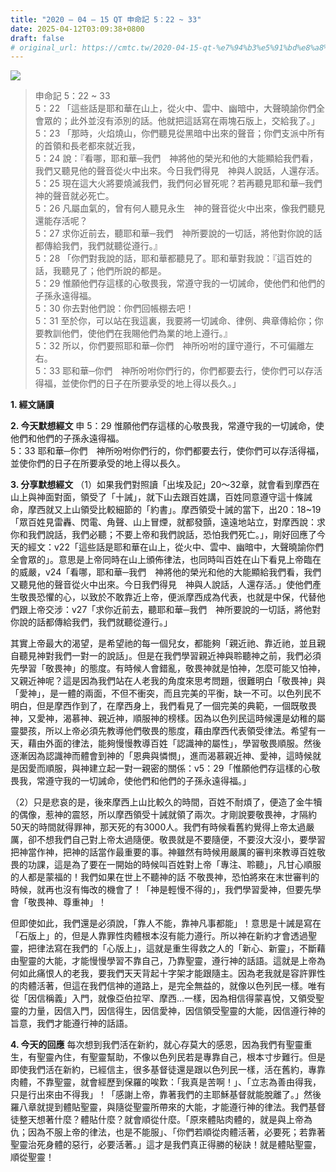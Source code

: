 ```yaml
---
title: "2020 – 04 – 15 QT 申命記 5：22 ~ 33"
date: 2025-04-12T03:09:38+0800
draft: false
# original_url: https://cmtc.tw/2020-04-15-qt-%e7%94%b3%e5%91%bd%e8%a8%98-5%ef%bc%9a22-33
---
```


![](/images/qt.jpg)
> 申命記 5：22 ~ 33  
> 5：22 「這些話是耶和華在山上，從火中、雲中、幽暗中，大聲曉諭你們全會眾的；此外並沒有添別的話。他就把這話寫在兩塊石版上，交給我了。」  
> 5：23 「那時，火焰燒山，你們聽見從黑暗中出來的聲音；你們支派中所有的首領和長老都來就近我，  
> 5：24 說：『看哪，耶和華─我們　神將他的榮光和他的大能顯給我們看，我們又聽見他的聲音從火中出來。今日我們得見　神與人說話，人還存活。  
> 5：25 現在這大火將要燒滅我們，我們何必冒死呢？若再聽見耶和華─我們　神的聲音就必死亡。  
> 5：26 凡屬血氣的，曾有何人聽見永生　神的聲音從火中出來，像我們聽見還能存活呢？  
> 5：27 求你近前去，聽耶和華─我們　神所要說的一切話，將他對你說的話都傳給我們，我們就聽從遵行。』  
> 5：28 「你們對我說的話，耶和華都聽見了。耶和華對我說：『這百姓的話，我聽見了；他們所說的都是。  
> 5：29 惟願他們存這樣的心敬畏我，常遵守我的一切誡命，使他們和他們的子孫永遠得福。  
> 5：30 你去對他們說：你們回帳棚去吧！  
> 5：31 至於你，可以站在我這裏，我要將一切誡命、律例、典章傳給你；你要教訓他們，使他們在我賜他們為業的地上遵行。』  
> 5：32 所以，你們要照耶和華─你們　神所吩咐的謹守遵行，不可偏離左右。  
> 5：33 耶和華─你們　神所吩咐你們行的，你們都要去行，使你們可以存活得福，並使你們的日子在所要承受的地上得以長久。」

**1. 經文誦讀**

**2.  今天默想經文**
申 5：29 惟願他們存這樣的心敬畏我，常遵守我的一切誡命，使他們和他們的子孫永遠得福。  
5：33 耶和華─你們　神所吩咐你們行的，你們都要去行，使你們可以存活得福，並使你們的日子在所要承受的地上得以長久。

**3. 分享默想經文**
（1）如果我們對照讀「出埃及記」20～32章，就會看到摩西在山上與神面對面，領受了「十誡」，就下山去跟百姓講，百姓同意遵守這十條誡命，摩西就又上山領受比較細節的「約書」。摩西領受十誡的當下，出20：18\~19「眾百姓見雷轟、閃電、角聲、山上冒煙，就都發顫，遠遠地站立，對摩西說：求你和我們說話，我們必聽；不要上帝和我們說話，恐怕我們死亡。」，剛好回應了今天的經文：v22「這些話是耶和華在山上，從火中、雲中、幽暗中，大聲曉諭你們全會眾的」。意思是上帝同時在山上頒佈律法，也同時叫百姓在山下看見上帝臨在的威嚴，v24「看哪，耶和華─我們　神將他的榮光和他的大能顯給我們看，我們又聽見他的聲音從火中出來。今日我們得見　神與人說話，人還存活。」使他們產生敬畏恐懼的心，以致於不敢靠近上帝，便派摩西成為代表，也就是中保，代替他們跟上帝交涉：v27「求你近前去，聽耶和華─我們　神所要說的一切話，將他對你說的話都傳給我們，我們就聽從遵行。」

其實上帝最大的渴望，是希望祂的每一個兒女，都能夠「親近祂、靠近祂，並且親自聽見神對我們一對一的說話」。但是在我們學習親近神與聆聽神之前，我們必須先學習「敬畏神」的態度。有時候人會錯亂，敬畏神就是怕神，怎麼可能又怕神，又親近神呢？這是因為我們站在人老我的角度來思考問題，很難明白「敬畏神」與「愛神」，是一體的兩面，不但不衝突，而且完美的平衡，缺一不可。以色列民不明白，但是摩西作到了，在摩西身上，我們看見了一個完美的典範，一個既敬畏神，又愛神，渴慕神、親近神，順服神的榜樣。因為以色列民這時候還是幼稚的屬靈嬰孩，所以上帝必須先教導他們敬畏的態度，藉由摩西代表領受律法。希望有一天，藉由外面的律法，能夠慢慢教導百姓「認識神的屬性」，學習敬畏順服。然後逐漸因為認識神而體會到神的「恩典與憐憫」，進而渴慕親近神、愛神，這時候就是因愛而順服，與神建立起一對一親密的關係：v5：29「惟願他們存這樣的心敬畏我，常遵守我的一切誡命，使他們和他們的子孫永遠得福。」

（2）只是悲哀的是，後來摩西上山比較久的時間，百姓不耐煩了，便造了金牛犢的偶像，惹神的震怒，所以摩西領受十誡就領了兩次。才剛說要敬畏神，才隔約50天的時間就得罪神，那天死的有3000人。我們有時候看舊約覺得上帝太過嚴厲，卻不想我們自己對上帝太過隨便。敬畏就是不要隨便，不要沒大沒小，要學習把神當作神，把神的話當作最重要的事。神雖然有時候用嚴厲的審判來教導百姓敬畏的功課，這是為了要在一開始的時候叫百姓對上帝「專注、聆聽」，凡甘心順服的人都是蒙福的！我們如果在世上不聽神的話 不敬畏神，恐怕將來在末世審判的時候，就再也沒有悔改的機會了！「神是輕慢不得的」，我們學習愛神，但要先學會「敬畏神、尊重神」！

但即使如此，我們還是必須說，「靠人不能，靠神凡事都能」！意思是十誡是寫在「石版上」的，但是人靠罪性肉體根本沒有能力遵行。所以神在新約才會透過聖靈，把律法寫在我們的「心版上」，這就是重生得救之人的「新心、新靈」，不斷藉由聖靈的大能，才能慢慢學習不靠自己，乃靠聖靈，遵行神的話語。這就是上帝為何如此痛恨人的老我，要我們天天背起十字架才能跟隨主。因為老我就是容許罪性的肉體活著，但這在我們信神的道路上，是完全無益的，就像以色列民一樣。唯有從「因信稱義」入門，就像亞伯拉罕、摩西…一樣，因為相信得蒙喜悅，又領受聖靈的力量，因信入門，因信得生，因信愛神，因信領受聖靈的大能，因信遵行神的旨意，我們才能遵行神的話語。

**4. 今天的回應**
每次想到我們活在新約，就心存莫大的感恩，因為我們有聖靈重生，有聖靈內住，有聖靈幫助，不像以色列民若是專靠自己，根本寸步難行。但是即使我們活在新約，已經信主，很多基督徒還是跟以色列民一樣，活在舊約，專靠肉體，不靠聖靈，就會經歷到保羅的唉歎：「我真是苦啊！」、「立志為善由得我，只是行出來由不得我」！「感謝上帝，靠著我們的主耶穌基督就能脫離了。」然後羅八章就提到體貼聖靈，與隨從聖靈所帶來的大能，才能遵行神的律法。我們基督徒整天想著什麼？體貼什麼？就會順從什麼。「原來體貼肉體的，就是與上帝為仇；因為不服上帝的律法，也是不能服」、「你們若順從肉體活著，必要死；若靠著聖靈治死身體的惡行，必要活著。」這才是我們真正得勝的秘訣！就是體貼聖靈，順從聖靈！
